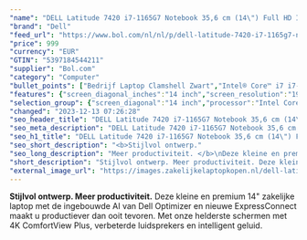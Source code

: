 ```yaml
---
"name": "DELL Latitude 7420 i7-1165G7 Notebook 35,6 cm (14\") Full HD Intel® Core™ i7 16 GB LPDDR4x-SDRAM 256 GB SSD Wi-Fi 6 (802.11ax) Windows 10 Pro Zwart"
"brand": "Dell"
"feed_url": "https://www.bol.com/nl/nl/p/dell-latitude-7420-i7-1165g7-notebook-35-6-cm-full-hd-intel-core-i7-16-gb-lpddr4x-sdram-256-gb-ssd-wi-fi-6-windows-10-pro-zwart/9300000027339289"
"price": 999
"currency": "EUR"
"GTIN": "5397184544211"
"supplier": "Bol.com"
"category": "Computer"
"bullet_points": ["Bedrijf Laptop Clamshell Zwart","Intel® Core™ i7 i7-1165G7","35,6 cm (14\") Full HD 1920 x 1080 Pixels WVA LED backlight 16:9","16 GB LPDDR4x-SDRAM 4267 MHz","256 GB SSD","Intel Iris Xe Graphics","Wi-Fi 6 (802.11ax) Bluetooth 5.1","Lithium-Ion (Li-Ion) 63 Wh 65 W","Windows 10 Pro 64-bit"]
"features": {"screen_diagonal_inches":"14 inch","screen_resolution":"1920 x 1080 Pixels","processor_family":"Intel® Core™ i7","memory_size":"16 GB","memory_type":"LPDDR4x-SDRAM","total_storage_space":"256 GB","operating_system":"Windows","battery_capacity":"63 Wh","width":"321,4 mm","depth":"208,7 mm","weight":"1,22 kg","graphics_card":"Intel Iris Xe Graphics"}
"selection_group": {"screen_diagonal":"14 inch","processor":"Intel Core i7","changed_price_past_3_days":false,"product_family":"Latitude"}
"changed": "2023-12-13 07:26:28"
"seo_header_title": "DELL Latitude 7420 i7-1165G7 Notebook 35,6 cm (14\") Full HD Intel® Core™ i7 16 GB LPDDR4x-SDRAM 256 GB SSD Wi-Fi 6 (802.11ax) Windows 10 Pro Zwart"
"seo_meta_description": "DELL Latitude 7420 i7-1165G7 Notebook 35,6 cm (14\") Full HD Intel® Core™ i7 16 GB LPDDR4x-SDRAM 256 GB SSD Wi-Fi 6 (802.11ax) Windows 10 Pro Zwart"
"seo_h1_title": "DELL Latitude 7420 i7-1165G7 Notebook 35,6 cm (14\") Full HD Intel® Core™ i7 16 GB LPDDR4x-SDRAM 256 GB SSD Wi-Fi 6 (802.11ax) Windows 10 Pro Zwart"
"seo_short_description": "<b>Stijlvol ontwerp."
"seo_long_description": "Meer productiviteit. </b>\nDeze kleine en premium 14\" zakelijke laptop met de ingebouwde AI van Dell Optimizer en nieuwe ExpressConnect maakt u productiever dan ooit tevoren. Met onze helderste schermen met 4K ComfortView Plus, verbeterde luidsprekers en intelligent geluid."
"short_description": "Stijlvol ontwerp. Meer productiviteit. Deze kleine en premium 14\" zakelijke laptop met de ingebouwde AI van Dell Optimizer en nieuwe ExpressConnect maakt u productiever dan ooit tevoren. Met onze helderste schermen met 4K ComfortView Plus, verbeterde luidsprekers en intelligent geluid."
"external_image_url": "https://images.zakelijkelaptopkopen.nl/dell-latitude-7420-i7-1165g7-notebook-35-6-cm-full-hd-intel-core-i7-16-gb-lpddr4x-sdram-256-gb-ssd-wi-fi-6-windows-10-pro-zwart.webp"
---
```


<b>Stijlvol ontwerp. Meer productiviteit.</b>
Deze kleine en premium 14" zakelijke laptop met de ingebouwde AI van Dell Optimizer en nieuwe ExpressConnect maakt u productiever dan ooit tevoren. Met onze helderste schermen met 4K ComfortView Plus, verbeterde luidsprekers en intelligent geluid.